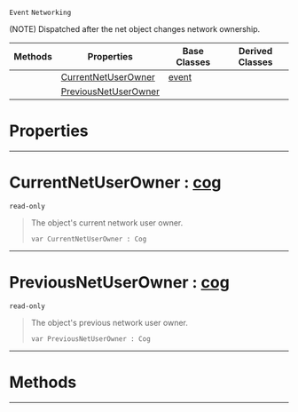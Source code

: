  `Event` `Networking`



(NOTE) Dispatched after the net object changes network ownership.

|Methods|Properties|Base Classes|Derived Classes|
|---|---|---|---|
| |[ CurrentNetUserOwner](https://github.com/ZilchEngine/ZilchDocs/blob/master/code_reference/class_reference/netuserownerchanged.md#currentnetuserowner-zero)|[event](https://github.com/ZilchEngine/ZilchDocs/blob/master/code_reference/class_reference/event.md)| |
| |[ PreviousNetUserOwner](https://github.com/ZilchEngine/ZilchDocs/blob/master/code_reference/class_reference/netuserownerchanged.md#previousnetuserowner-zer)| | |


 #  Properties


---  
 #  CurrentNetUserOwner : [cog](https://github.com/ZilchEngine/ZilchDocs/blob/master/code_reference/class_reference/cog.md)

 `read-only`

> The object's current network user owner.
> ``` lang=cpp, name=Nada
> var CurrentNetUserOwner : Cog


---  
 #  PreviousNetUserOwner : [cog](https://github.com/ZilchEngine/ZilchDocs/blob/master/code_reference/class_reference/cog.md)

 `read-only`

> The object's previous network user owner.
> ``` lang=cpp, name=Nada
> var PreviousNetUserOwner : Cog


---  
 #  Methods


---  
 

 